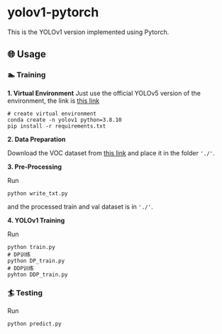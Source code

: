 # yolov1-pytorch
This is the YOLOv1 version implemented using Pytorch.
## 🌐 Usage
### 🏊 Training
**1. Virtual Environment**
Just use the official YOLOv5 version of the environment, the link is [this link](https://github.com/ultralytics/yolov5)
```
# create virtual environment
conda create -n yolov1 python=3.8.10
pip install -r requirements.txt
```

**2. Data Preparation**

Download the VOC dataset from [this link](http://host.robots.ox.ac.uk/pascal/VOC/voc2007/VOCtrainval_06-Nov-2007.tar) and place it in the folder ``'./'``.

**3. Pre-Processing**

Run 
```
python write_txt.py
``` 
and the processed train and val dataset is in ``'./'``.

**4. YOLOv1 Training**

Run 
```
python train.py
# DP训练
python DP_train.py
# DDP训练
pyhton DDP_train.py
``` 

### 🏄 Testing

Run 
```
python predict.py 
``` 



